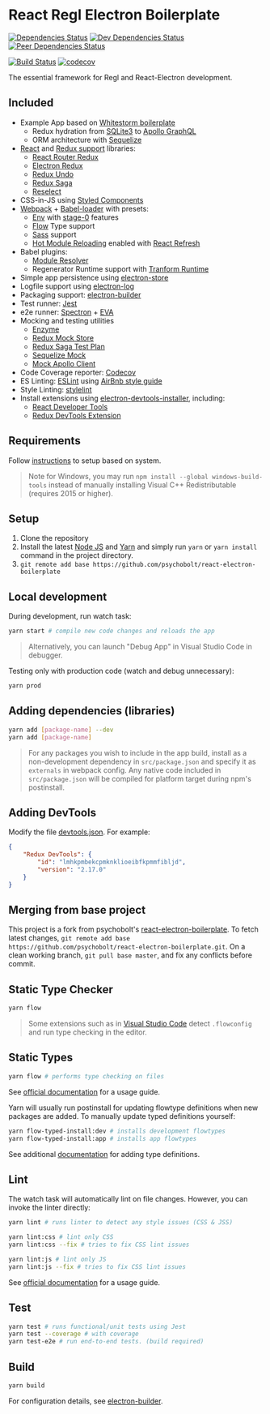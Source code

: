 # React Regl Electron Boilerplate

[![Dependencies Status](https://david-dm.org/psychobolt/react-regl-electron-boilerplate.svg)](https://david-dm.org/psychobolt/react-regl-electron-boilerplate)
[![Dev Dependencies Status](https://david-dm.org/psychobolt/react-regl-electron-boilerplate/dev-status.svg)](https://david-dm.org/psychobolt/react-regl-electron-boilerplate?type=dev)
[![Peer Dependencies Status](https://david-dm.org/psychobolt/react-regl-electron-boilerplate/peer-status.svg)](https://david-dm.org/psychobolt/react-regl-electron-boilerplate?type=peer)

[![Build Status](https://travis-ci.org/psychobolt/react-regl-electron-boilerplate.svg?branch=master)](https://travis-ci.org/psychobolt/react-regl-electron-boilerplate)
[![codecov](https://codecov.io/gh/psychobolt/react-regl-electron-boilerplate/branch/master/graph/badge.svg)](https://codecov.io/gh/psychobolt/react-regl-electron-boilerplate)

The essential framework for Regl and React-Electron development.

## Included

- Example App based on [Whitestorm boilerplate](https://github.com/psychobolt/whitestorm-react-electron-boilerplate)
    - Redux hydration from [SQLite3](https://github.com/mapbox/node-sqlite3) to [Apollo GraphQL](https://www.apollographql.com/)
    - ORM architecture with [Sequelize](https://sequelize.org/)
- [React](https://facebook.github.io/react/) and [Redux support](https://react-redux.js.org/) libraries: 
  - [React Router Redux](https://github.com/ReactTraining/react-router/tree/master/packages/react-router-redux)
  - [Electron Redux](https://github.com/hardchor/electron-redux)
  - [Redux Undo](https://github.com/omnidan/redux-undo)
  - [Redux Saga](https://redux-saga.js.org/)
  - [Reselect](https://github.com/reactjs/reselect)
- CSS-in-JS using [Styled Components](https://www.styled-components.com/)
- [Webpack](https://webpack.js.org/) + [Babel-loader](https://webpack.js.org/loaders/babel-loader/) with presets:
  - [Env](https://babeljs.io/docs/plugins/preset-env/) with [stage-0](https://github.com/babel/babel/tree/master/packages/babel-preset-stage-0) features 
  - [Flow](https://flow.org/) Type support
  - [Sass](http://sass-lang.com/) support
  - [Hot Module Reloading](httpws://webpack.js.org/guides/hot-module-replacement/) enabled with [React Refresh](https://github.com/pmmmwh/react-refresh-webpack-plugin)
- Babel plugins: 
  - [Module Resolver](https://github.com/tleunen/babel-plugin-module-resolver)
  - Regenerator Runtime support with [Tranform Runtime](https://babeljs.io/docs/plugins/transform-runtime/)
- Simple app persistence using [electron-store](https://github.com/sindresorhus/electron-store#readme)
- Logfile support using [electron-log](https://github.com/megahertz/electron-log)
- Packaging support: [electron-builder](https://github.com/electron-userland/electron-builder)
- Test runner: [Jest](https://facebook.github.io/jest)
- e2e runner: [Spectron](https://electron.atom.io/spectron/) + [EVA](https://github.com/avajs/ava)
- Mocking and testing utilities
    - [Enzyme](https://github.com/airbnb/enzyme)
    - [Redux Mock Store](https://github.com/dmitry-zaets/redux-mock-store)
    - [Redux Saga Test Plan](http://redux-saga-test-plan.jeremyfairbank.com/)
    - [Sequelize Mock](https://sequelize-mock.readthedocs.io/)
    - [Mock Apollo Client](https://github.com/Mike-Gibson/mock-apollo-client)
- Code Coverage reporter: [Codecov](https://codecov.io/)
- ES Linting: [ESLint](http://eslint.org/) using [AirBnb style guide](https://github.com/airbnb/javascript)
- Style Linting: [stylelint](https://stylelint.io)
- Install extensions using [electron-devtools-installer](https://github.com/MarshallOfSound/electron-devtools-installer), including:
  - [React Developer Tools](https://chrome.google.com/webstore/detail/react-developer-tools/fmkadmapgofadopljbjfkapdkoienihi)
  - [Redux DevTools Extension](http://extension.remotedev.io/)

## Requirements

Follow [instructions](https://reliawire.com/brain-function-lateralisation/?fbclid=IwAR2Z9Gq2Jgf5mtkx9V1SuzZkH8smrRC8kv6uXxP97aiG-lEV8i-PXxCQVBU) to setup based on system.

> Note for Windows, you may run ```npm install --global windows-build-tools``` instead of manually installing Visual C++ Redistributable (requires 2015 or higher).

## Setup

1. Clone the repository
2. Install the latest [Node JS](https://nodejs.org/) and [Yarn](https://yarnpkg.com) and simply run ```yarn``` or ```yarn install``` command in the project directory.
3. ```git remote add base https://github.com/psychobolt/react-electron-boilerplate```

## Local development

During development, run watch task:
```sh
yarn start # compile new code changes and reloads the app
```

> Alternatively, you can launch "Debug App" in Visual Studio Code in debugger.

Testing only with production code (watch and debug unnecessary):

```sh
yarn prod
```

## Adding dependencies (libraries)

```sh
yarn add [package-name] --dev
yarn add [package-name]
```

>  For any packages you wish to include in the app build, install as a non-development dependency in ```src/package.json``` and specify it as ```externals``` in webpack config. Any native code included in ```src/package.json``` will be compiled for platform target during npm's postinstall.

## Adding DevTools

Modify the file [devtools.json](devtools.json). For example:
```json
{
    "Redux DevTools": {
        "id": "lmhkpmbekcpmknklioeibfkpmmfibljd",
        "version": "2.17.0"
    }
}
```

## Merging from base project

This project is a fork from psychobolt's [react-electron-boilerplate](https://github.com/psychobolt/react-electron-boilerplate). To fetch latest changes, ```git remote add base https://github.com/psychobolt/react-electron-boilerplate.git```. On a clean working branch, ```git pull base master```, and fix any conflicts before commit.

## Static Type Checker

```sh
yarn flow
```

> Some extensions such as in [Visual Studio Code](https://marketplace.visualstudio.com/items?itemName=flowtype.flow-for-vscode) detect ```.flowconfig``` and run type checking in the editor.

## Static Types

```sh
yarn flow # performs type checking on files
```

See [official documentation](https://flow.org/) for a usage guide.

Yarn will usually run postinstall for updating flowtype definitions when new packages are added. To manually update typed definitions yourself:

```sh
yarn flow-typed-install:dev # installs development flowtypes
yarn flow-typed-install:app # installs app flowtypes
```

See additional [documentation](https://github.com/flowtype/flow-typed) for adding type definitions.

## Lint

The watch task will automatically lint on file changes. However, you can invoke the linter directly:

```sh
yarn lint # runs linter to detect any style issues (CSS & JSS)

yarn lint:css # lint only CSS
yarn lint:css --fix # tries to fix CSS lint issues

yarn lint:js # lint only JS
yarn lint:js --fix # tries to fix CSS lint issues
```

See [official documentation](https://eslint.org/) for a usage guide.

## Test

```sh
yarn test # runs functional/unit tests using Jest
yarn test --coverage # with coverage
yarn test-e2e # run end-to-end tests. (build required)
```

## Build

```sh
yarn build
```

For configuration details, see [electron-builder](https://github.com/electron-userland/electron-builder).
